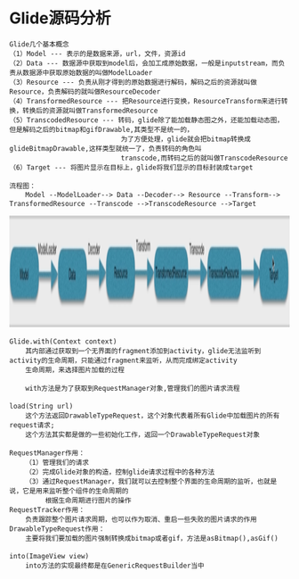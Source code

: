 # Glide源码分析

    Glide几个基本概念
    （1）Model --- 表示的是数据来源，url，文件，资源id
    （2）Data --- 数据源中获取到model后，会加工成原始数据，一般是inputstream，而负责从数据源中获取原始数据的叫做ModelLoader
    （3）Resource --- 负责从刚才得到的原始数据进行解码，解码之后的资源就叫做Resource，负责解码的就叫做ResourceDecoder
    （4）TransformedResource --- 把Resource进行变换，ResourceTransform来进行转换，转换后的资源就叫做TransformedResource
    （5）TranscodedResource --- 转码，glide除了能加载静态图之外，还能加载动态图，但是解码之后的bitmap和gifDrawable,其类型不是统一的，
                                为了方便处理，glide就会把bitmap转换成glideBitmapDrawable,这样类型就统一了，负责转码的角色叫
                                transcode,而转码之后的就叫做TranscodeResource
    （6）Target --- 将图片显示在目标上，glide将我们显示的目标封装成target
    
    流程图：
        Model --ModelLoader--> Data --Decoder--> Resource --Transform--> TransformedResource --Transcode -->TranscodeResource -->Target
        
<img src="https://github.com/JeremyHwc/JSourceCodeAnalysis/blob/master/demo-glide/src/main/res/drawable/Glide%E6%B5%81%E7%A8%8B%E5%9B%BE.jpg" width ="800" height="200"/>

    Glide.with(Context context)
        其内部通过获取到一个无界面的fragment添加到activity，glide无法监听到activity的生命周期，只能通过fragment来监听，从而完成绑定activity
        生命周期，来选择图片加载的过程
        
        with方法是为了获取到RequestManager对象,管理我们的图片请求流程
        
    load(String url)
        这个方法返回DrawableTypeRequest，这个对象代表着所有Glide中加载图片的所有request请求;
        这个方法其实都是做的一些初始化工作，返回一个DrawableTypeRequest对象

    RequestManager作用：
        （1）管理我们的请求
        （2）完成Glide对象的构造，控制glide请求过程中的各种方法
        （3）通过RequestManager，我们就可以去控制整个界面的生命周期的监听，也就是说，它是用来监听整个组件的生命周期的
             根据生命周期进行图片的操作
    RequestTracker作用：
        负责跟踪整个图片请求周期，也可以作为取消、重启一些失败的图片请求的作用
    DrawableTypeRequest作用：
        主要将我们要加载的图片强制转换成bitmap或者gif，方法是asBitmap(),asGif()
    
    into(ImageView view)
        into方法的实现最终都是在GenericRequestBuilder当中